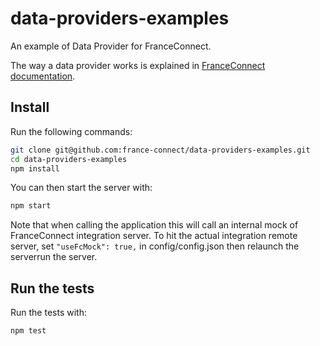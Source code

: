 # data-providers-examples

An example of Data Provider for FranceConnect.

The way a data provider works is explained in [FranceConnect documentation](https://partenaires.franceconnect.gouv.fr/fcp/fournisseur-donnees).

## Install

Run the following commands:

```bash
git clone git@github.com:france-connect/data-providers-examples.git
cd data-providers-examples
npm install
```

You can then start the server with:

```bash
npm start
```

Note that when calling the application this will call an internal mock of FranceConnect integration server.
To hit the actual integration remote server, set `"useFcMock": true,` in config/config.json then relaunch the serverrun the server.

## Run the tests

Run the tests with:
```bash
npm test
```
